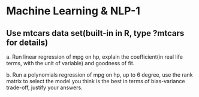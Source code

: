 # Machine Learning & NLP-1

## Use mtcars data set(built-in in R, type ?mtcars for details)

 a. Run linear regression of mpg on hp, explain the coefficient(in real life terms, with the unit of variable) and goodness of fit.

 b. Run a polynomials regression of mpg on hp, up to 6 degree, use the rank matrix to select the model you think is the best in terms of bias-variance trade-off, justify your answers.
